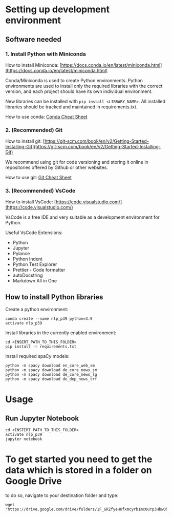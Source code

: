 # Setting up development environment
## Software needed
### 1. Install Python with Miniconda

How to install Miniconda: [https://docs.conda.io/en/latest/miniconda.html](https://docs.conda.io/en/latest/miniconda.html)


Conda/Miniconda is used to create Python environments. Python environments are used to install only the required libraries with the correct version, and each project should have its own individual environment. 

New libraries can be installed with `pip install <LIBRARY_NAME>`. All installed libraries should be tracked and maintained in requirements.txt.

How to use conda: [Conda Cheat Sheet](https://docs.conda.io/projects/conda/en/4.6.0/_downloads/52a95608c49671267e40c689e0bc00ca/conda-cheatsheet.pdf)

### 2. (Recommended) Git 
How to install git: [https://git-scm.com/book/en/v2/Getting-Started-Installing-Git](https://git-scm.com/book/en/v2/Getting-Started-Installing-Git)

We recommend using git for code versioning and storing it online in repositories offered by Github or other websites.

How to use git: [Git Cheat Sheet](https://about.gitlab.com/images/press/git-cheat-sheet.pdf)



### 3. (Recommended) VsCode
How to install VsCode: [https://code.visualstudio.com/](https://code.visualstudio.com/)

VsCode is a free IDE and very suitable as a development environment for Python.

Useful VsCode Extensions:
 * Python
 * Jupyter
 * Pylance
 * Python Indent
 * Python Test Explorer
 * Prettier - Code formatter
 * autoDocstring
 * Markdown All in One

## How to install Python libraries

Create a python environment:
```console
conda create --name nlp_p39 python=3.9
activate nlp_p39
```

Install libraries in the currently enabled environment:
```console
cd <INSERT_PATH_TO_THIS_FOLDER>
pip install -r requirements.txt
```

Install required spaCy models:
```console
python -m spacy download en_core_web_sm
python -m spacy download de_core_news_sm
python -m spacy download de_core_news_lg
python -m spacy download de_dep_news_trf
```



# Usage
## Run Jupyter Notebook

```console
cd <INSTERT_PATH_TO_THIS_FOLDER> 
activate nlp_p39
jupyter notebook
```

# To get started you need to get the data which is stored in a folder on Google Drive

to do so, navigate to your destination folder and type:
```
wget "https://drive.google.com/drive/folders/1F_GRZfyeHKfxmcyrb1mc0uYp3HbwObjw"
```
